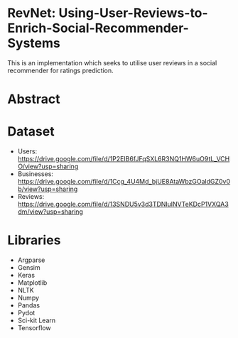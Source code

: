# RevNet: Using-User-Reviews-to-Enrich-Social-Recommender-Systems
This is an implementation which seeks to utilise user reviews in a social recommender for ratings prediction.

# Abstract

# Dataset
* Users: https://drive.google.com/file/d/1P2EIB6fJFqSXL6R3NQ1HW6uO9tL_VCHO/view?usp=sharing
* Businesses: https://drive.google.com/file/d/1Ccg_4U4Md_bjUE8AtaWbzGOaldGZ0v0b/view?usp=sharing
* Reviews: https://drive.google.com/file/d/13SNDU5v3d3TDNluINVTeKDcP1VXQA3dm/view?usp=sharing

# Libraries
* Argparse
* Gensim
* Keras
* Matplotlib
* NLTK
* Numpy
* Pandas
* Pydot
* Sci-kit Learn
* Tensorflow
